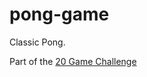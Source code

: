 # pong-game

Classic Pong.

Part of the [20 Game Challenge](https://20_games_challenge.gitlab.io/how/)

